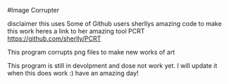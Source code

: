 #Image Corrupter

disclaimer this uses Some of Github users sherllys amazing code to make this work heres a link to her
amazing tool PCRT https://github.com/sherlly/PCRT


This program corrupts png files to make new works of art


This program is still in devolpment and dose not work yet.
I will update it when this does work
:) have an amazing day!



